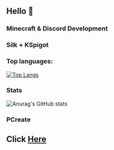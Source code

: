 ## Hello 👋
### Minecraft & Discord Development
### Silk + KSpigot

### Top languages:
[![Top Langs](https://github-readme-stats.vercel.app/api/top-langs/?username=DasPhiller&layout=compact)](https://github.com/anuraghazra/github-readme-stats)

### Stats
![Anurag's GitHub stats](https://github-readme-stats.vercel.app/api?username=DasPhiller&show_icons=true&theme=dracula)

### PCreate
## Click [Here](https://github.com/pcreatekt)
